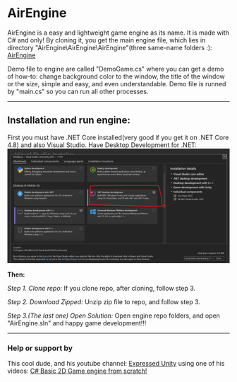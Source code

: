 # AirEngine
AirEngine is a easy and lightweight game engine as its name. It is made with C# and only! By cloning it, you get the main engine file, which lies in directory "AirEngine\AirEngine\AirEngine"(three same-name folders :): [AirEngine](https://github.com/nikeedev/AirEngine/blob/main/AirEngine/AirEngine/AirEngine/AirEngine.cs)

Demo file to engine are called "DemoGame.cs" where you can get a demo of how-to: change background color to the window, the title of the window or the size, simple and easy, and even understandable.
Demo file is runned by "main.cs" so you can run all other processes. 

--------
## Installation and run engine:

First you must have .NET Core installed(very good if you get it on .NET Core 4.8) and also Visual Studio. Have Desktop Development for .NET: ![Install .NET Development for Desktop](vscsinstall.png)

**Then:**

*Step 1. Clone repo:*
                  If you clone repo, after cloning, follow step 3.
                  
*Step 2. Download Zipped:* 
                  Unzip zip file to repo, and follow step 3.
                  
*Step 3.(The last one) Open Solution:*
                  Open engine repo folders, and open "AirEngine.sln" and happy game development!!!  

--------
### Help or support by
This cool dude, and his youtube channel: [Expressed Unity](https://www.youtube.com/channel/UCIhFKOg3119gMqAJEqxeePA) using one of his videos: [
C# Basic 2D Game engine from scratch!](https://www.youtube.com/watch?v=JnGM1p2vsbE)
